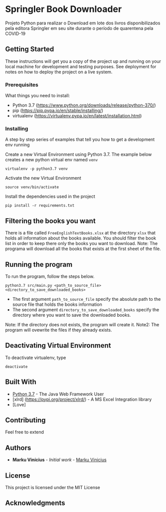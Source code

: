 # Springler Book Downloader

Projeto Python para realizar o Download em lote dos livros disponibilizados pela editora Springler em seu site durante o período de quarentena pela COVID-19

## Getting Started

These instructions will get you a copy of the project up and running on your local machine for development and testing purposes. See deployment for notes on how to deploy the project on a live system.

### Prerequisites

What things you need to install:

* Python 3.7 (https://www.python.org/downloads/release/python-370/)
* pip (https://pip.pypa.io/en/stable/installing/)
* virtualenv (https://virtualenv.pypa.io/en/latest/installation.html)

### Installing

A step by step series of examples that tell you how to get a development env running

Create a new Virtual Environment using Python 3.7. The example below creates a new python virtual env named `venv`

```
virtualenv -p python3.7 venv
```

Activate the new Virtual Environment

```
source venv/bin/activate
```

Install the dependencies used in the project

```
pip install -r requirements.txt
```

## Filtering the books you want


There is a file called `FreeEnglishTextBooks.xlsx` at the directory `xlsx` that holds all information about the books available. You should filter the book list in order to keep there only the books you want to download.
Note: The programa will download all the books that exists at the first sheet of the file.


## Running the program

To run the program, follow the steps below.

```
python3.7 src/main.py <path_to_source_file> <directory_to_save_downloaded_books>
```

* The first argument `path_to_source_file` specify the absolute path to the source file that holds the books information
* The second argument `directory_to_save_downloaded_books` specify the directory where you want to save the downloaded books. 

Note: If the directory does not exists, the program will create it.
Note2: The program will ovewrite the files if they already exists.


## Deactivating Virtual Environment

To deactivate virtualenv, type

```
deactivate
```

## Built With

* [Python 3.7](https://spring.io/projects/spring-boot) - The Java Web Framework User
* [xlrd] (https://pypi.org/project/xlrd/) - A MS Excel Integration library
* [Love]


## Contributing

Feel free to extend

## Authors

* **Marku Vinícius** - *Initial work* - [Marku Vinicius](https://github.com/markuvinicius)


## License

This project is licensed under the MIT License 

## Acknowledgments
